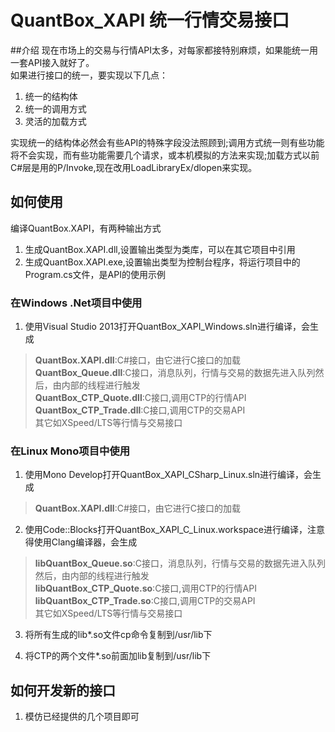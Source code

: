 # QuantBox_XAPI 统一行情交易接口

##介绍
现在市场上的交易与行情API太多，对每家都接特别麻烦，如果能统一用一套API接入就好了。<br/>
如果进行接口的统一，要实现以下几点：

1. 统一的结构体
2. 统一的调用方式
3. 灵活的加载方式

实现统一的结构体必然会有些API的特殊字段没法照顾到;调用方式统一则有些功能将不会实现，而有些功能需要几个请求，或本机模拟的方法来实现;加载方式以前C#层是用的P/Invoke,现在改用LoadLibraryEx/dlopen来实现。

## 如何使用
编译QuantBox.XAPI，有两种输出方式

1. 生成QuantBox.XAPI.dll,设置输出类型为类库，可以在其它项目中引用
2. 生成QuantBox.XAPI.exe,设置输出类型为控制台程序，将运行项目中的Program.cs文件，是API的使用示例

### 在Windows .Net项目中使用
1. 使用Visual Studio 2013打开QuantBox\_XAPI\_Windows.sln进行编译，会生成<br/>
> **QuantBox.XAPI.dll**:C#接口，由它进行C接口的加载<br/>
> **QuantBox\_Queue.dll**:C接口，消息队列，行情与交易的数据先进入队列然后，由内部的线程进行触发<br/>
> **QuantBox\_CTP\_Quote.dll**:C接口,调用CTP的行情API<br/>
> **QuantBox\_CTP\_Trade.dll**:C接口,调用CTP的交易API<br/>
> 其它如XSpeed/LTS等行情与交易接口

### 在Linux Mono项目中使用
1. 使用Mono Develop打开QuantBox\_XAPI\_CSharp\_Linux.sln进行编译，会生成<br/>
> **QuantBox.XAPI.dll**:C#接口，由它进行C接口的加载<br/>

2. 使用Code::Blocks打开QuantBox\_XAPI\_C\_Linux.workspace进行编译，注意得使用Clang编译器，会生成
> **libQuantBox\_Queue.so**:C接口，消息队列，行情与交易的数据先进入队列然后，由内部的线程进行触发<br/>
> **libQuantBox\_CTP\_Quote.so**:C接口,调用CTP的行情API<br/>
> **libQuantBox\_CTP\_Trade.so**:C接口,调用CTP的交易API<br/>
> 其它如XSpeed/LTS等行情与交易接口

3. 将所有生成的lib*.so文件cp命令复制到/usr/lib下

4. 将CTP的两个文件\*.so前面加lib复制到/usr/lib下

## 如何开发新的接口
1. 模仿已经提供的几个项目即可

